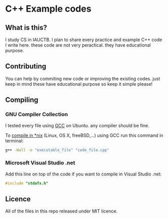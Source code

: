 # C++ Example codes
## What is this?
I study CS in IAUCTB. I plan to share every practice and example C++ code I write here. these code are not very peractical. they have educational purpose.

## Contributing
You can help by commiting new code or improving the existing codes. just keep in mind these have educational purpose so keep it simple please!

## Compiling
### GNU Compiler Collection
I tested every file using [GCC](/wiki/GNU-Compiler-Collection) on Ubuntu. any compiler should be fine.

To [compile in *nix](/wiki/Compiling-using-GCC) (Linux, OS X, freeBSD,...) using GCC run this command in terminal:
```bash
g++ -Wall -o "executable_file" "code_file.cpp"
```

### Microsoft Visual Studio .net
Add this line on top of the code if you want to compile in Visual Studio .net:
```c++
#include "stdafx.h"
```

## Licence
All of the files in this repo released under MIT licence.
